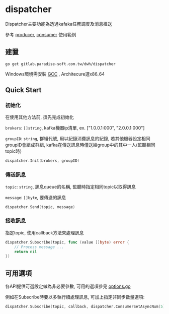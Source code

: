 # dispatcher

Dispatcher主要功能為透過kafaka任務調度及消息推送

參考 [producer](./examples/producer/main.go), [consumer](./examples/consumer/main.go) 使用範例

## 建置

`go get gitlab.paradise-soft.com.tw/dwh/dispatcher`

Windows環境需安裝 [GCC](./build/mingw-w64-install.exe) , Architecure選x86_64

## Quick Start

### 初始化
在使用其他方法前, 須先完成初始化

`brokers`: `[]string`, kafka機器ip清單, ex. ["1.0.0.1:000", "2.0.0.1:000"]

`groupID`: `string`, 群組代號, 用以紀錄消費訊息的紀錄, 若其他機器設定相同groupID會組成群組, kafka在傳送訊息時僅送給group中的其中一人(監聽相同topic時)

```go
dispatcher.Init(brokers, groupID)
```

### 傳送訊息

`topic`: `string`, 訊息queue的名稱, 監聽時指定相同topic以取得訊息

`message`: `[]byte`, 要傳送的訊息

```go
dispatcher.Send(topic, message)
```

### 接收訊息
指定topic, 使用callback方法來處理訊息

```go
dispatcher.Subscribe(topic, func (value []byte) error {
	// Process message ...
	return nil
})
```

## 可用選項

各API提供可選設定做為非必要參數, 可用的選項參見 [options.go](.options.go)

例如在Subscribe時要以多執行續處理訊息, 可加上指定非同步數量選項:

```go
dispatcher.Subscribe(topic, callback, dispatcher.ConsumerSetAsyncNum(5))
```